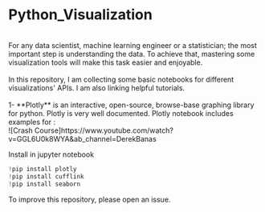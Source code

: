 # Python_Visualization
<br/>
For any data scientist, machine learning engineer or a statistician; the most important step is understanding the data. To achieve that, mastering some visualization tools will make this task easier and enjoyable.<br/>
<br/>
In this repository, I am collecting some basic notebooks for different visualizations' APIs. I am also linking helpful tutorials. <br/>
<br/>
1- **Plotly** 
is an interactive, open-source, browse-base graphing library for python. Plotly is very well documented. Plotly notebook includes examples for : <br/>
![Crash Course]https://www.youtube.com/watch?v=GGL6U0k8WYA&ab_channel=DerekBanas
<br/>

Install in jupyter notebook 
```python
!pip install plotly
!pip install cufflink
!pip install seaborn
```

To improve this repository, please open an issue. 


